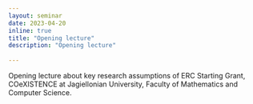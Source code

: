 ```yaml
---
layout: seminar
date: 2023-04-20
inline: true
title: "Opening lecture"
description: "Opening lecture"
      
---
```


Opening lecture about key research assumptions of ERC Starting Grant, COeXISTENCE at Jagiellonian University, Faculty of Mathematics and Computer Science. 
